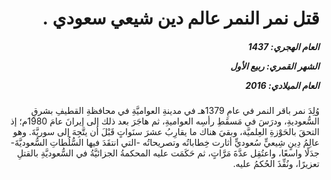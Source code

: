 <h1 dir="rtl">قتل نمر النمر عالم دين شيعي سعودي .</h1>

<h5 dir="rtl">العام الهجري:  1437

الشهر القمري: ربيع الأول

العام الميلادي: 2016</h5>

<p dir="rtl">وُلِدَ نمر باقر النمر في عامِ 1379هـ في مدينةِ العواميَّةِ في محافظةِ القطيفِ بشرقِ السُّعوديةِ، ودرَسَ في مَسقَطِ رأسِه العواميةِ، ثم هاجَرَ بعد ذلك إلى إيرانَ عامَ 1980م؛ إذ التحقَ بالحَوْزةِ العِلميَّة، وبقيَ هناك ما يقارِبُ عشرَ سنَواتٍ قَبْلَ أن يتَّجِهَ إلى سوريَّةَ. وهو عالِمُ دِينٍ شِيعيٍّ سُعوديٍّ أثارت خِطاباتُه وتصريحاتُه -التي انتقَدَ فيها السُّلُطاتِ السُّعوديَّةَ- جدَلًا واسعًا، واعتُقِل عدَّةَ مَرَّاتٍ، ثم حَكَمَت عليه المحكمةُ الجزائيَّةُ في السُّعوديَّةِ بالقتلِ تعزيرًا، ونُفِّذَ الحُكمُ عليه.</p></br>
